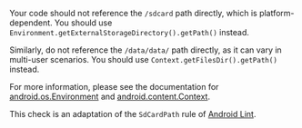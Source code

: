 Your code should not reference the `/sdcard` path directly, which is
platform-dependent. You should use
`Environment.getExternalStorageDirectory().getPath()` instead.

Similarly, do not reference the `/data/data/` path directly, as it can vary in
multi-user scenarios. You should use `Context.getFilesDir().getPath()` instead.

For more information, please see the documentation for
[android.os.Environment](http://developer.android.com/reference/android/os/Environment.html)
and
[android.content.Context](http://developer.android.com/reference/android/content/Context.html).

This check is an adaptation of the `SdCardPath` rule of
[Android Lint](http://tools.android.com/tips/lint-checks).
